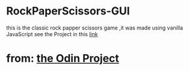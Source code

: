 # RockPaperScissors-GUI

this is the classic rock papper scissors game ,it was made using vanilla JavaScript
see the Project in this [link](https://jsalvadorpp.github.io/RockPaperScissors-GUI/)


# from: [the Odin Project](https://www.theodinproject.com/dashboard)